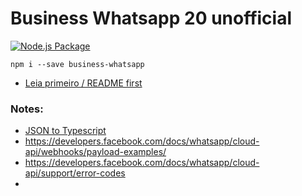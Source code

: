 # Business Whatsapp 20 unofficial

[![Node.js Package](https://github.com/frkr/whatsapp-ts/actions/workflows/npm-publish.yml/badge.svg?branch=master)](https://github.com/frkr/whatsapp-ts/actions/workflows/npm-publish.yml)

```shell
npm i --save business-whatsapp
```

- [Leia primeiro / README first](https://developers.facebook.com/docs/whatsapp/overview/getting-opt-in)

### Notes:

- [JSON to Typescript](https://jvilk.com/MakeTypes/)
- https://developers.facebook.com/docs/whatsapp/cloud-api/webhooks/payload-examples/
- https://developers.facebook.com/docs/whatsapp/cloud-api/support/error-codes
- 
